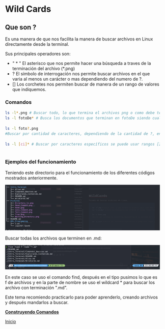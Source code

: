 # Wild Cards

## Que son ?

Es una manera de que nos facilita la manera de  buscar archivos en Linux directamente desde la terminal.

Sus principales operadores son:

- " * " El asterisco que nos permite hacer una búsqueda a traves de la terminación del archivo (*.png)
- ? El símbolo de interrogación nos permite buscar archivos en el que varia al menos un carácter o mas dependiendo del numero de ?.
- [] Los corchetes nos permiten buscar de manera de un rango de valores que indiquemos.

### Comandos

```bash
ls -l*.png # Buscar todo, lo que termina el archivos png o como debe terminar el archivo. 
ls -l fotoDe* # Busca los documentos que terminan en fotoDe siendo cualquier extension. 

ls -l foto?.png 
#Buscar por cantidad de caracteres, dependiendo de la cantidad de ?, en este caso busca archivos foto[] y un carácter mas que termine en .png

ls -l [ci]* # Buscar por caracteres específicos se puede usar rangos [2-6], se tiene que hacer distinciones por Caracteres. 
 
```

### Ejemplos del funcionamiento

Teniendo este directorio para el funcionamiento de los diferentes códigos mostrados anteriormente.

![Directorio de Pruebas](./../Pictures/directoryWildCards.png)

Buscar todas los archivos que terminen en .md:

![Archivos .MD](./../Pictures/Busqueda_MD.png)

En este caso se uso el comando find, después en el tipo pusimos lo que es f de archivos y en la parte de nombre se uso el wildcard * para buscar los archivo con terminación ".md".

Este tema recomiendo practicarlo para poder aprenderlo, creando archivos y después mandarlos a buscar.

[**Construyendo Comandos**](./Contruyendo_Comandos.md)

[Inicio](./README.md)
